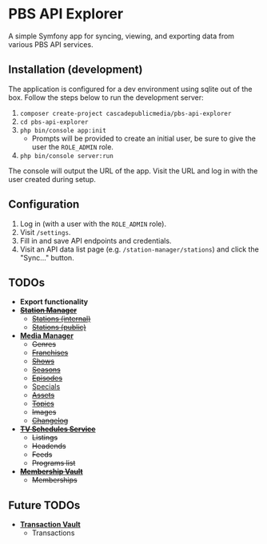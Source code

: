 # PBS API Explorer

A simple Symfony app for syncing, viewing, and exporting data from various PBS 
API services.

## Installation (development)

The application is configured for a dev environment using sqlite out of the box.
Follow the steps below to run the development server:

1. `composer create-project cascadepublicmedia/pbs-api-explorer`
1. `cd pbs-api-explorer`
1. `php bin/console app:init`
    * Prompts will be provided to create an initial user, be sure to give the 
    user the `ROLE_ADMIN` role.
1. `php bin/console server:run`

The console will output the URL of the app. Visit the URL and log in with the 
user created during setup.

## Configuration

1. Log in (with a user with the `ROLE_ADMIN` role).
1. Visit `/settings`.
1. Fill in and save API endpoints and credentials.
1. Visit an API data list page (e.g. `/station-manager/stations`) and click the
"Sync..." button.

## TODOs

* **Export functionality**
* [~~**Station Manager**~~](https://docs.pbs.org/display/SMA)
    * [~~Stations (internal)~~](https://docs.pbs.org/display/SM/Station+Manager+Internal+API)
    * [~~Stations (public)~~](https://docs.pbs.org/display/SM/Station+Manager+Public+API)
* [**Media Manager**](https://docs.pbs.org/display/CDA)
    * ~~Genres~~
    * [~~Franchises~~](https://docs.pbs.org/display/CDA/Franchises)
    * [~~Shows~~](https://docs.pbs.org/display/CDA/Shows)
    * [~~Seasons~~](https://docs.pbs.org/display/CDA/Seasons)
    * [~~Episodes~~](https://docs.pbs.org/display/CDA/Episodes)
    * [Specials](https://docs.pbs.org/display/CDA/Specials)
    * [~~Assets~~](https://docs.pbs.org/display/CDA/Assets)
    * [~~Topics~~](https://docs.pbs.org/display/CDA/Topics)
    * ~~Images~~
    * [~~Changelog~~](https://docs.pbs.org/display/CDA/Changelog+Endpoint)
* [~~**TV Schedules Service**~~](https://docs.pbs.org/display/tvsapi)
    * ~~Listings~~
    * ~~Headends~~
    * ~~Feeds~~
    * ~~Programs list~~
* [~~**Membership Vault**~~](https://docs.pbs.org/display/MV/Membership+Vault+API)
    * ~~Memberships~~
    
## Future TODOs

* [**Transaction Vault**](https://docs.pbs.org/display/TVA/Transaction+Vault+API)
    * Transactions
